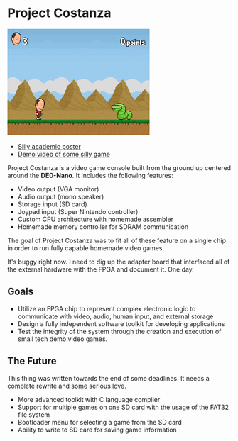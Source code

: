 # Project Costanza

![The beauty](www/screenshot.png?raw=true)

* [Silly academic poster](www/poster.jpg)
* [Demo video of some silly game](http://www.youtube.com/watch?v=Eu8VyIQWxYs)

Project Costanza is a video game console built from the ground up centered around the **DE0-Nano**. It includes the following features:

* Video output (VGA monitor)
* Audio output (mono speaker)
* Storage input (SD card)
* Joypad input (Super Nintendo controller)
* Custom CPU architecture with homemade assembler
* Homemade memory controller for SDRAM communication

The goal of Project Costanza was to fit all of these feature on a single chip in order to run fully capable homemade video games.

It's buggy right now. I need to dig up the adapter board that interfaced all of the external hardware with the FPGA and document it. One day.

## Goals

* Utilize an FPGA chip to represent complex electronic logic to communicate with video, audio, human input, and external storage
* Design a fully independent software toolkit for developing applications
* Test the integrity of the system through the creation and execution of small tech demo video games.

## The Future

This thing was written towards the end of some deadlines. It needs a complete rewrite and some serious love.

* More advanced toolkit with C language compiler
* Support for multiple games on one SD card with the usage of the FAT32 file system
* Bootloader menu for selecting a game from the SD card
* Ability to write to SD card for saving game information
